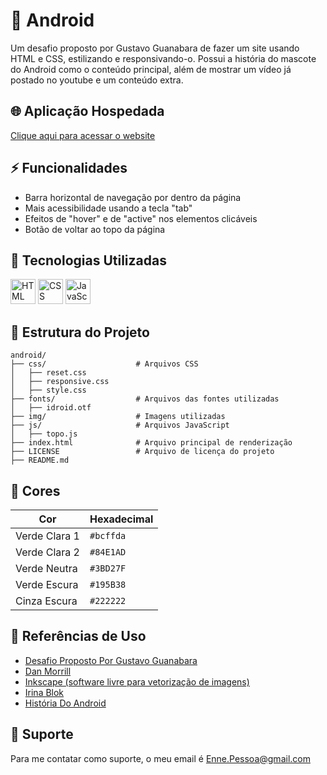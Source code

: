 
# 📱 Android

 Um desafio proposto por Gustavo Guanabara de fazer um site usando HTML e CSS, estilizando e responsivando-o. Possui a história do mascote do Android como o conteúdo principal, além de mostrar um vídeo já postado no youtube e um conteúdo extra.


## 🌐 Aplicação Hospedada

 [Clique aqui para acessar o website](https://enne-amore.github.io/android/)


## ⚡ Funcionalidades

 - Barra horizontal de navegação por dentro da página
 - Mais acessibilidade usando a tecla "tab"
 - Efeitos de "hover" e de "active" nos elementos clicáveis
 - Botão de voltar ao topo da página


## 🚀 Tecnologias Utilizadas

 <p align="left">
   <img src="https://cdn.jsdelivr.net/gh/devicons/devicon/icons/html5/html5-original.svg" title="HTML" alt="HTML" width="40" height="40"/>
   <img src="https://upload.wikimedia.org/wikipedia/commons/thumb/a/ab/Official_CSS_Logo.svg/2048px-Official_CSS_Logo.svg.png" title="CSS" alt="CSS" width="40" height="40"/>
   <img src="https://cdn.jsdelivr.net/gh/devicons/devicon/icons/javascript/javascript-original.svg" title="JavaScript" alt="JavaScript" width="40" height="40"/>
 </p>


## 📂 Estrutura do Projeto

 ```plaintext
 android/
 ├── css/                    # Arquivos CSS
 │   ├── reset.css       
 │   ├── responsive.css  
 │   ├── style.css
 ├── fonts/                  # Arquivos das fontes utilizadas  
 │   ├── idroid.otf
 ├── img/                    # Imagens utilizadas 
 ├── js/                     # Arquivos JavaScript
 │   ├── topo.js
 ├── index.html              # Arquivo principal de renderização
 ├── LICENSE                 # Arquivo de licença do projeto
 ├── README.md
 ```


## 🌈 Cores

 | Cor           | Hexadecimal |
 | ------------- | ----------- |
 | Verde Clara 1 | `#bcffda`   |
 | Verde Clara 2 | `#84E1AD`   |
 | Verde Neutra  | `#3BD27F`   |
 | Verde Escura  | `#195B38`   |
 | Cinza Escura  | `#222222`   |


## 🌟 Referências de Uso

 - [Desafio Proposto Por Gustavo Guanabara](https://github.com/gustavoguanabara/html-css/tree/master/desafios/modulo-02/d010)
 - [Dan Morrill](https://androidcommunity.com/dan-morrill-shows-us-the-android-mascot-that-almost-was-20130103/)
 - [Inkscape (software livre para vetorização de imagens)](https://inkscape.org)
 - [Irina Blok](https://www.irinablok.com/android)
 - [História Do Android](https://www.android.com/intl/en_uk/history/)


## 🔧 Suporte

 Para me contatar como suporte, o meu email é [Enne.Pessoa@gmail.com](mailto:Enne.Pessoa@gmail.com)


